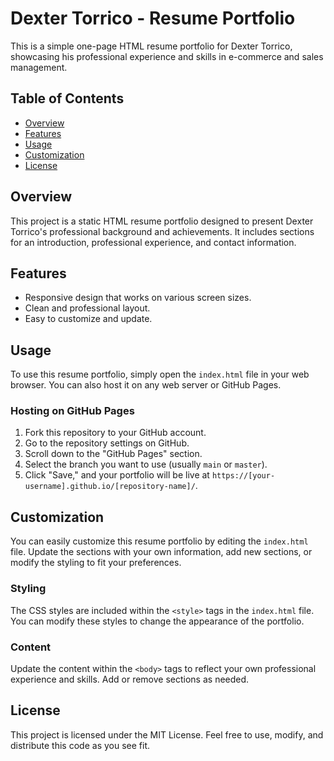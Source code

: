 # Dexter Torrico - Resume Portfolio

This is a simple one-page HTML resume portfolio for Dexter Torrico, showcasing his professional experience and skills in e-commerce and sales management.

## Table of Contents

- [Overview](hashtag#overview)
- [Features](hashtag#features)
- [Usage](hashtag#usage)
- [Customization](hashtag#customization)
- [License](hashtag#license)

## Overview

This project is a static HTML resume portfolio designed to present Dexter Torrico's professional background and achievements. It includes sections for an introduction, professional experience, and contact information.

## Features

- Responsive design that works on various screen sizes.
- Clean and professional layout.
- Easy to customize and update.

## Usage

To use this resume portfolio, simply open the `index.html` file in your web browser. You can also host it on any web server or GitHub Pages.

### Hosting on GitHub Pages

1. Fork this repository to your GitHub account.
2. Go to the repository settings on GitHub.
3. Scroll down to the "GitHub Pages" section.
4. Select the branch you want to use (usually `main` or `master`).
5. Click "Save," and your portfolio will be live at `https://[your-username].github.io/[repository-name]/`.

## Customization

You can easily customize this resume portfolio by editing the `index.html` file. Update the sections with your own information, add new sections, or modify the styling to fit your preferences.

### Styling

The CSS styles are included within the `<​style>` tags in the `index.html` file. You can modify these styles to change the appearance of the portfolio.

### Content

Update the content within the `<body>` tags to reflect your own professional experience and skills. Add or remove sections as needed.

## License

This project is licensed under the MIT License. Feel free to use, modify, and distribute this code as you see fit.
